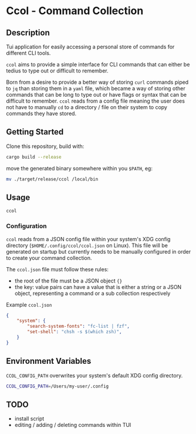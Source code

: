 # Ccol - Command Collection

## Description

Tui application for easily accessing a personal store of commands for different CLI tools.

`ccol` aims to provide a simple interface for CLI commands that can either be tedius to type out or difficult to remember.

Born from a desire to provide a better way of storing `curl` commands piped to `jq` than storing them in a `yaml` file, which
became a way of storing other commands that can be long to type out or have flags or syntax that can be difficult to remember.
`ccol` reads from a config file meaning the user does not have to manually `cd` to a directory / file on their system to copy 
commands they have stored.

## Getting Started

Clone this repository, build with:
```bash
cargo build --release
```
move the generated binary somewhere within you `$PATH`, eg:
```bash
mv ./target/release/ccol /local/bin
```

## Usage

```bash
ccol
```

### Configuration

`ccol` reads from a JSON config file within your system's XDG config directory (`$HOME/.config/ccol/ccol.json` on Linux).
This file will be generated on startup but currently needs to be manually configured in order to create your command collection.

The `ccol.json` file must follow these rules:
- the root of the file must be a JSON object `{}`
- the key: value pairs can have a value that is either a string or a JSON object, representing a command or a sub collection respectively

Example `ccol.json`
```json
{
    "system": {
        "search-system-fonts": "fc-list | fzf",
        "set-shell": "chsh -s $(which zsh)",
    }
}
```

## Environment Variables

`CCOL_CONFIG_PATH` overwrites your system's default XDG config directory.

```bash
CCOL_CONFIG_PATH=/Users/my-user/.config
```

## TODO

- install script
- editing / adding / deleting commands within TUI
